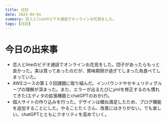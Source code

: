 ```yaml
---
title: 日記
date: 2025-04-01
summary: 恋人とlineのビデオ通話でオンラインお花見をした。
tags: [日記]
---
```


# 今日の出来事
* 恋人とlineのビデオ通話でオンラインお花見をした。団子があったらもっと良かった。実は買ってあったのだが、賞味期限が過ぎてしまった為食べてしまっていた。
* AWSコースの第１０回課題に取り組んだ。インバウンドやセキュリティグループの理解が深まった。また、エラーが出るたびにymlを修正するのも慣れてきた(エディタの拡張機能とchatGPTのおかげ)。
* 個人サイトの作り込みを行った。デザインは概ね満足したため、ブログ機能を追加することにした。やることたくさん、改善にはきりがない。でも楽しい。chatGPTとともにクオリティを高めていく。